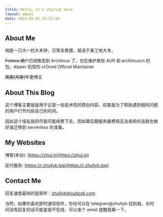 ```yaml
---
title: Hello, it's zhullyb here.
layout: about
date: 2021-05-01 23:53:19
---
```


## About Me

咱是一只大一的大本钟，日常全靠摆，就读于某工地大专。

~~Fedora 用户~~已经叛变到 Archlinux 了，也在维护某些 AUR 和 archlinuxcn 的包，dipper 机型的 crDroid Official Maintainer

~~周更(月更(~~年更博主

## About This Blog

这个博客主要就是用于记录一些技术性的原创内容，初衷是为了帮助遇到相同问题的用户们节约些自己的时间。

因此这个域名我将尽我可能续费下去，而如果后期服务器费用无法承担的话我也做好诶迁移到 serverless 的准备。

## My Websites

博客(本站): [https://zhul.in](https://zhul.in)

反代服务: [https://r.zhullyb.top](https://r.zhullyb.top)

## Contact Me

回复速度最快的是邮件：zhullyb@outlook.com

当然，如果你喜欢即时通信软件，你也可以在 telegram@zhullyb 找到我，长时间没有回复的话可能是我不在线，可以发个 email 提醒我看一下。
